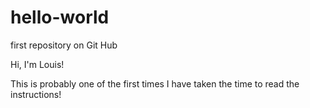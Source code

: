 # hello-world
first repository on Git Hub

Hi, I'm Louis!

This is probably one of the first times I have taken the time to read the instructions!
